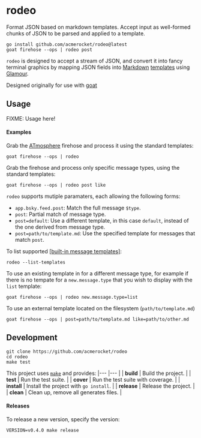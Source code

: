 # rodeo
Format JSON based on markdown templates. Accept input as well-formed chunks of JSON to be parsed and applied to a template.

```
go install github.com/acmerocket/rodeo@latest
goat firehose --ops | rodeo post
```

`rodeo` is designed to accept a stream of JSON, and convert it into fancy terminal graphics by mapping JSON fields into
[Markdown](https://www.markdownguide.org/basic-syntax/)
[templates](https://pkg.go.dev/text/template) using
[Glamour](https://github.com/charmbracelet/glamour).

Designed originally for use with
[goat](https://github.com/bluesky-social/indigo/tree/main/cmd/goat)

## Usage

FIXME: Usage here!

#### Examples

Grab the [ATmosphere](https://atproto.com/guides/glossary#atmosphere) firehose and process it using the standard templates:
```
goat firehose --ops | rodeo
```

Grab the firehose and process only specific message types, using the standard templates:
```
goat firehose --ops | rodeo post like
```

`rodeo` supports mutiple paramaters, each allowing the following forms:
- `app.bsky.feed.post`: Match the full message `$type`.
- `post`: Partial match of message type.
- `post=default`: Use a different template, in this case `default`, instead of the one derived from message type.
- `post=path/to/template.md`: Use the specified template for messages that match `post`.


To list supported [[built-in message templates]](./templates/):
```
rodeo --list-templates
```

To use an existing template in for a different message type, for example if there is no tempate for a `new.message.type` that you wish to display with the `list` template:
```
goat firehose --ops | rodeo new.message.type=list
```

To use an external template located on the filesystem (`path/to/template.md`)
```
goat firehose --ops | post=path/to/template.md like=path/to/other.md
```

## Development
```
git clone https://github.com/acmerocket/rodeo
cd rodeo
make test
```

This project uses [`make`](https://www.gnu.org/software/make/) and provides:
|---          |--- |
| **build**   | Build the project. |
| **test**    | Run the test suite. |
| **cover**   | Run the test suite with coverage. |
| **install** | Install the project with `go install`. |
| **release** | Release the project. |
| **clean**   | Clean up, remove all generates files. |

#### Releases
To release a new version, specify the version:
```
VERSION=v0.4.0 make release
```
